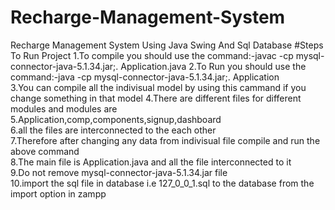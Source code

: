 # Recharge-Management-System
Recharge Management System Using Java Swing And Sql Database
#Steps To Run Project
1.To compile you should use the command:-javac -cp mysql-connector-java-5.1.34.jar;. Application.java 
2.To Run you should use the command:-java -cp mysql-connector-java-5.1.34.jar;. Application	         
3.You can compile all the indivisual model by using this cammand if you change something in that model
4.There are different files for different modules and modules are                                     
5.Application,comp,components,signup,dashboard                                                        
6.all the files are interconnected to the each other                                                  
7.Therefore after changing any data from indivisual file compile and run the above command            
8.The main file is Application.java and all the file interconnected to it                             
9.Do not remove mysql-connector-java-5.1.34.jar file                                                  
10.import the sql file in database i.e 127_0_0_1.sql to the database from the import option in zampp  

